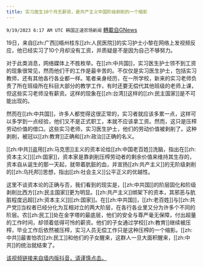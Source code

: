 ```yaml
---
title: 实习医生10个月无薪资，是共产主义中国阶级剥削的一个缩影
---
```

`9/19/2023 6:17 AM UTC 韩国正道农场新闻` [轉載自GNews](https://gnews.org/articles/1709785)

19日，来自[[zh:广西]]梧州桂东[[zh:人民医院]]的实习护士小黎在网络上发视频反应，他已经实习了10个月却没有工资，并质疑是不是因为自己不够努力。

对于此类消息，网络媒体上不胜枚举。在[[zh:中共国]]，实习医生护士领不到工资的现象很常见，然而他们干的工作是最辛苦的。不仅仅是实习医生护士，包括实习教师，还有其他各行各业都一样。笔者亲身经历，在一所学校，新来的实习老师负责了所在班级所在科目大部分的教学工作，有时还要无偿代其他班级的老师上课，但这些实习老师没有薪资。这样的现象在[[zh:台湾]]这样的[[zh:民主国家]]是不可能出现的。

然而在[[zh:中共国]]，许多人都觉得这很正常的，实习者就应该多累一点，这样可以多学到一点经验，他们又不是正式职工，本就不应该拿工资。然而，这只是压榨劳动价值的借口。这些实习老师，实习医生护士，他们的劳动价值被剥削了。这种剥削，被冠以[[zh:教育]]正确和[[zh:政治]]正确的名义。

[[zh:中共]]盗用[[zh:马克思]]主义的资本论给[[zh:中国老百姓]]洗脑，指出在[[zh:资本主义]][[zh:国家]]，资本家是靠剥削压榨劳动者的剩余价值来维持其生存的，资本自从诞生的那一天起，就带着肮脏的血，并宣扬[[zh:共产主义]]的无阶级剥削的[[zh:乌托邦]]思想，指出[[zh:社会主义]]公平正义的优越性。

这里不谈资本论的正确与否，我们看到的现实是，[[zh:中共国]]的阶层固化和阶级剥削比西方[[zh:民主国家]]更为明显。[[zh:共产主义]]绑架下的资本，其邪恶与肮脏程度远超[[zh:资本主义]][[zh:国家]]。在[[zh:中共国]]，[[zh:老百姓]]与[[zh:共产党]]当权者已经分化为互相对立的两大阶层，在各行各业里又分为许多个不同的阶层。农[[zh:民工]]处在金字塔的最底层，他们的安全与尊严毫无保障，付出超量的工作时间，却领着低得可怜的薪资。他们的子女通过学校[[zh:教育]]继续被压榨，毕业工作后依然被压榨，实习人员无偿工作只是这种压榨的一个缩影。[[zh:中共]]最害怕农[[zh:民工]]和他们的子女醒来，这群人一旦大面积醒来，[[zh:中共]]的统治就结束了。

[该视频链接来自墙内版抖音，请谨慎点击。](https://v.douyin.com/ieCxLPMn/)
